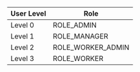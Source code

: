 | User Level | Role              |
|------------|-------------------|
| Level 0    | ROLE_ADMIN        |
| Level 1    | ROLE_MANAGER      |
| Level 2    | ROLE_WORKER_ADMIN |
| Level 3    | ROLE_WORKER       |

